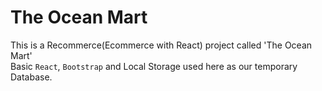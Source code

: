 # The Ocean Mart
This is a Recommerce(Ecommerce with React) project called 'The Ocean Mart'
<br />
Basic <code>React</code>, <code>Bootstrap</code> and Local Storage used here as our temporary Database.